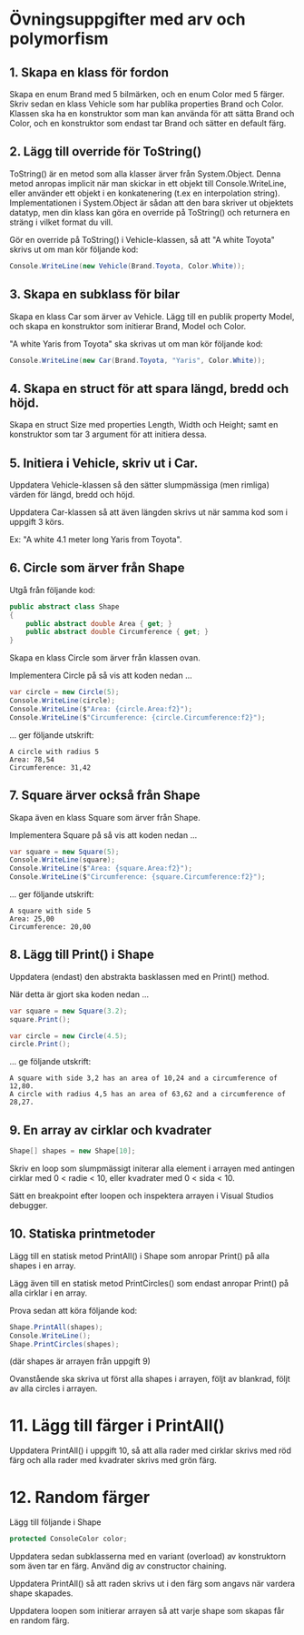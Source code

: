 # Övningsuppgifter med arv och polymorfism

## 1. Skapa en klass för fordon
Skapa en enum Brand med 5 bilmärken, och en enum Color med 5 färger. Skriv sedan en klass Vehicle som har publika properties Brand och Color. Klassen ska ha en konstruktor som man kan använda för att sätta Brand och Color, och en konstruktor som endast tar Brand och sätter en default färg.

## 2. Lägg till override för ToString()
ToString() är en metod som alla klasser ärver från System.Object. Denna metod anropas implicit när man skickar in ett objekt till Console.WriteLine, eller använder ett objekt i en konkatenering (t.ex en interpolation string). Implementationen i System.Object är sådan att den bara skriver ut objektets datatyp, men din klass kan göra en override på ToString() och returnera en sträng i vilket format du vill.

Gör en override på ToString() i Vehicle-klassen, så att "A white Toyota" skrivs ut om man kör följande kod:

```cs
Console.WriteLine(new Vehicle(Brand.Toyota, Color.White));
```

## 3. Skapa en subklass för bilar
Skapa en klass Car som ärver av Vehicle. Lägg till en publik property Model, och skapa en konstruktor som initierar Brand, Model och Color.

"A white Yaris from Toyota" ska skrivas ut om man kör följande kod:

```cs
Console.WriteLine(new Car(Brand.Toyota, "Yaris", Color.White));
```

## 4. Skapa en struct för att spara längd, bredd och höjd.

Skapa en struct Size med properties Length, Width och Height; samt en konstruktor som tar 3 argument för att initiera dessa.

## 5. Initiera i Vehicle, skriv ut i Car.

Uppdatera Vehicle-klassen så den sätter slumpmässiga (men rimliga) värden för längd, bredd och höjd.

Uppdatera Car-klassen så att även längden skrivs ut när samma kod som i uppgift 3 körs.

Ex: "A white 4.1 meter long Yaris from Toyota".

## 6. Circle som ärver från Shape

Utgå från följande kod:

```cs
public abstract class Shape
{
    public abstract double Area { get; }
    public abstract double Circumference { get; }
}
```

Skapa en klass Circle som ärver från klassen ovan.

Implementera Circle på så vis att koden nedan ...

```cs
var circle = new Circle(5);
Console.WriteLine(circle);
Console.WriteLine($"Area: {circle.Area:f2}");
Console.WriteLine($"Circumference: {circle.Circumference:f2}");
```

... ger följande utskrift:

```
A circle with radius 5
Area: 78,54
Circumference: 31,42
```

## 7. Square ärver också från Shape

Skapa även en klass Square som ärver från Shape.

Implementera Square på så vis att koden nedan ...

```cs
var square = new Square(5);
Console.WriteLine(square);
Console.WriteLine($"Area: {square.Area:f2}");
Console.WriteLine($"Circumference: {square.Circumference:f2}");
```

... ger följande utskrift:

```
A square with side 5
Area: 25,00
Circumference: 20,00
```

## 8. Lägg till Print() i Shape

Uppdatera (endast) den abstrakta basklassen med en Print() method.

När detta är gjort ska koden nedan ...

```cs
var square = new Square(3.2);
square.Print();

var circle = new Circle(4.5);
circle.Print();
```
... ge följande utskrift:

```
A square with side 3,2 has an area of 10,24 and a circumference of 12,80.
A circle with radius 4,5 has an area of 63,62 and a circumference of 28,27.
```

## 9. En array av cirklar och kvadrater
```cs
Shape[] shapes = new Shape[10];
```

Skriv en loop som slumpmässigt initerar alla element i arrayen med antingen cirklar med 0 < radie < 10, eller kvadrater med 0 < sida < 10.

Sätt en breakpoint efter loopen och inspektera arrayen i Visual Studios debugger.

## 10. Statiska printmetoder
Lägg till en statisk metod PrintAll() i Shape som anropar Print() på alla shapes i en array.

Lägg även till en statisk metod PrintCircles() som endast anropar Print() på alla cirklar i en array.

Prova sedan att köra följande kod:
```cs
Shape.PrintAll(shapes);
Console.WriteLine();
Shape.PrintCircles(shapes);
```
(där shapes är arrayen från uppgift 9)

Ovanstående ska skriva ut först alla shapes i arrayen, följt av blankrad, följt av alla circles i arrayen.

# 11. Lägg till färger i PrintAll()
Uppdatera PrintAll() i uppgift 10, så att alla rader med cirklar skrivs med röd färg och alla rader med kvadrater skrivs med grön färg.

# 12. Random färger
Lägg till följande i Shape

```cs
protected ConsoleColor color;
```

Uppdatera sedan subklasserna med en variant (overload) av konstruktorn som även tar en färg. Använd dig av constructor chaining.

Uppdatera PrintAll() så att raden skrivs ut i den färg som angavs när vardera shape skapades.

Uppdatera loopen som initierar arrayen så att varje shape som skapas får en random färg.